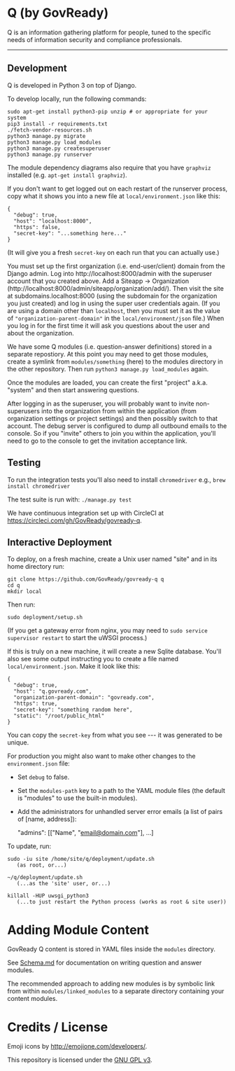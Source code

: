 # Q (by GovReady)

Q is an information gathering platform for people, tuned to the specific needs of information security and compliance professionals.

---

## Development

Q is developed in Python 3 on top of Django.

To develop locally, run the following commands:

	sudo apt-get install python3-pip unzip # or appropriate for your system
	pip3 install -r requirements.txt
	./fetch-vendor-resources.sh
	python3 manage.py migrate
	python3 manage.py load_modules
	python3 manage.py createsuperuser
	python3 manage.py runserver

The module dependency diagrams also require that you have `graphviz` installed (e.g. `apt-get install graphviz`).

If you don't want to get logged out on each restart of the runserver process, copy what it shows you into a new file at `local/environment.json` like this:

    {
      "debug": true,
      "host": "localhost:8000",
      "https": false,
      "secret-key": "...something here..."
    }
    
(It will give you a fresh `secret-key` on each run that you can actually use.)

You must set up the first organization (i.e. end-user/client) domain from the Django admin. Log into http://localhost:8000/admin with the superuser account that you created above. Add a Siteapp -> Organization (http://localhost:8000/admin/siteapp/organization/add/). Then visit the site at subdomains.localhost:8000 (using the subdomain for the organization you just created) and log in using the super user credentials again. (If you are using a domain other than `localhost`, then you must set it as the value of `"organization-parent-domain"` in the `local/environment/json` file.) When you log in for the first time it will ask you questions about the user and about the organization.

We have some Q modules (i.e. question-answer definitions) stored in a separate repostiory. At this point you may need to get those modules, create a symlink from `modules/something` (here) to the modules directory in the other repository. Then run `python3 manage.py load_modules` again.

Once the modules are loaded, you can create the first "project" a.k.a. "system" and then start answering questions.

After logging in as the superuser, you will probably want to invite non-superusers into the organization from within the application (from organization settings or project settings) and then possibly switch to that account. The debug server is configured to dump all outbound emails to the console. So if you "invite" others to join you within the application, you'll need to go to the console to get the invitation acceptance link.

## Testing

To run the integration tests you'll also need to install `chromedriver` e.g., `brew install chromedriver`

The test suite is run with: `./manage.py test`

We have continuous integration set up with CircleCI at https://circleci.com/gh/GovReady/govready-q.

## Interactive Deployment

To deploy, on a fresh machine, create a Unix user named "site" and in its home directory run:

	git clone https://github.com/GovReady/govready-q q
	cd q
	mkdir local

Then run:

	sudo deployment/setup.sh

(If you get a gateway error from nginx, you may need to `sudo service supervisor restart` to start the uWSGI process.)

If this is truly on a new machine, it will create a new Sqlite database. You'll also see some output instructing you to create a file named `local/environment.json`. Make it look like this:

	{
	  "debug": true,
	  "host": "q.govready.com",
	  "organization-parent-domain": "govready.com",
	  "https": true,
	  "secret-key": "something random here",
	  "static": "/root/public_html"
	}

You can copy the `secret-key` from what you see --- it was generated to be unique.

For production you might also want to make other changes to the `environment.json` file:

* Set `debug` to false.
* Set the `modules-path` key to a path to the YAML module files (the default is "modules" to use the built-in modules).
* Add the administrators for unhandled server error emails (a list of pairs of [name, address]):

	"admins": [["Name", "email@domain.com"], ...]

To update, run:

	sudo -iu site /home/site/q/deployment/update.sh
	   (as root, or...)

	~/q/deployment/update.sh
	   (...as the 'site' user, or...)

	killall -HUP uwsgi_python3
	   (...to just restart the Python process (works as root & site user))

# Adding Module Content

GovReady Q content is stored in YAML files inside the `modules` directory. 

See [Schema.md](Schema.md) for documentation on writing question and answer modules.

The recommended approach to adding new modules is by symbolic link from within `modules/linked_modules` to a separate directory containing your content modules.

# Credits / License

Emoji icons by http://emojione.com/developers/.

This repository is licensed under the [GNU GPL v3](LICENSE.md).
